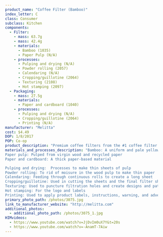 ```yaml
---
product_name: "Coffee Filter (Bamboo)"
index_letter: C
class: Consumer
subclass: Kitchen
components:
  - Filter:
    - mass: 63.7g
    - mass: 42.4g
    - materials:
      - Bamboo (1035)
      - Paper Pulp (N/A)
    - processes:
      - Pulping and drying (N/A)
      - Powder rolling (2057)
      - Calendaring (N/A)
      - Cropping/guillotine (2064)
      - Texturing (2108)
      - Hot stamping (2097)
  - Packaging:
    - mass: 27.5g
    - materials:
      - Paper and cardboard (1040)
    - processes:
      - Pulping and drying (N/A)
      - Cropping/guillotine (2064)
      - Printing (N/A)
manufacturer: "Melitta"
cost: $4.49
DOP: 1/8/2017
POP: Co-op
product_description: "Premium coffee filters from the #1 coffee filter brand in the world; Contains patented flavor enhancing micro perforations for maximum flavor; Fits all 4 to 6 Cup electric cone drip coffeemakers and 1 cup pour-over style cone coffeemakers; Made from 60% Bamboo, a naturally regenerating resource with doubled crimped seal, guaranteed not to burst; Melitta makes an annual donation to American Forests Global ReLeaf ecosystem restoration projects to fund the replenishment of trees used in the production of its filters"
materials_and_processes_description: "Bamboo: A uniform and pale yellow. Unlike other woods, bamboo has no rays or knots, allowing it to withstand more stress. Bamboo contains different chemical extractives than hardwood, which make it better suited for gluing.
Paper pulp: Pulped from virgin wood and recycled paper
Paper and cardboard: A thick paper-based material

Pulping and drying:  Processes to make thin sheets of pulp
Powder rolling: To rid of moisure in the wood pulp to make thin paper
Calendaring: Feeding through continuous rolls to create a long sheet
Cropping/guillotine: Used in cutting the sheets and the final filter shape
Texturing: Used to puncture filtration holes and create designs and patterns
Hot stamping: For the logo and labels
Printing: Used to apply product labels, instructions, warning, and advertisements"
primary_photo_path: /photos/3075.jpg
link_to_manufacturer_website: "http://melitta.com"
additional_photos:
  - additional_photo_path: /photos/3075_1.jpg
HIMvideos:
  - https://www.youtube.com/watch?v=JjDvIm0uX7Y&t=20s
  - https://www.youtube.com/watch?v=-AnamT-7Aiw
---
```

